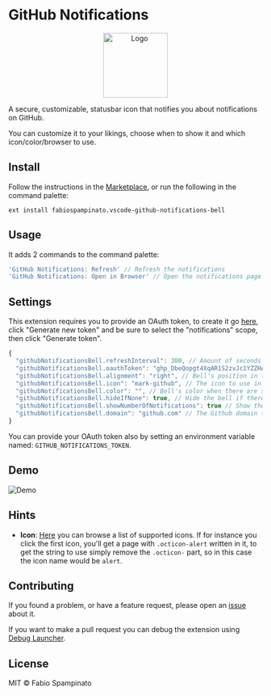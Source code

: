 # GitHub Notifications

<p align="center">
  <img src="https://raw.githubusercontent.com/fabiospampinato/vscode-github-notifications-bell/master/resources/logo.png" width="128" alt="Logo">
</p>

A secure, customizable, statusbar icon that notifies you about notifications on GitHub.

You can customize it to your likings, choose when to show it and which icon/color/browser to use.

## Install

Follow the instructions in the [Marketplace](https://marketplace.visualstudio.com/items?itemName=fabiospampinato.vscode-github-notifications-bell), or run the following in the command palette:

```shell
ext install fabiospampinato.vscode-github-notifications-bell
```

## Usage

It adds 2 commands to the command palette:

```js
'GitHub Notifications: Refresh' // Refresh the notifications
'GitHub Notifications: Open in Browser' // Open the notifications page in the browser
```

## Settings

This extension requires you to provide an OAuth token, to create it go [here](https://github.com/settings/tokens), click "Generate new token" and be sure to select the "notifications" scope, then click "Generate token".

```js
{
  "githubNotificationsBell.refreshInterval": 300, // Amount of seconds to wait before each refresh
  "githubNotificationsBell.oauthToken": "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", // OAuth token used for requesting the notifications
  "githubNotificationsBell.alignment": "right", // Bell's position in the statusbar (left/right)
  "githubNotificationsBell.icon": "mark-github", // The icon to use in the statusbar
  "githubNotificationsBell.color": "", // Bell's color when there are some notifications
  "githubNotificationsBell.hideIfNone": true, // Hide the bell if there are no notifications
  "githubNotificationsBell.showNumberOfNotifications": true // Show the number of notifications alongside the bell icon
  "githubNotificationsBell.domain": "github.com" // The Github domain to query against. Github Enterprise may use a different domain
}
```

You can provide your OAuth token also by setting an environment variable named: `GITHUB_NOTIFICATIONS_TOKEN`.

## Demo

![Demo](resources/demo.png)

## Hints

- **Icon**: [Here](https://octicons.github.com/) you can browse a list of supported icons. If for instance you click the first icon, you'll get a page with `.octicon-alert` written in it, to get the string to use simply remove the `.octicon-` part, so in this case the icon name would be `alert`.

## Contributing

If you found a problem, or have a feature request, please open an [issue](https://github.com/fabiospampinato/vscode-github-notifications-bell/issues) about it.

If you want to make a pull request you can debug the extension using [Debug Launcher](https://marketplace.visualstudio.com/items?itemName=fabiospampinato.vscode-debug-launcher).

## License

MIT © Fabio Spampinato
